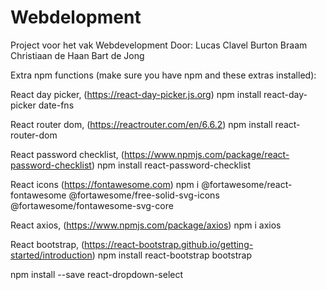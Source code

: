 # Webdelopment

Project voor het vak Webdevelopment
Door:
Lucas Clavel
Burton Braam
Christiaan de Haan
Bart de Jong

Extra npm functions (make sure you have npm and these extras installed):

React day picker, (https://react-day-picker.js.org)
npm install react-day-picker date-fns

React router dom, (https://reactrouter.com/en/6.6.2)
npm install react-router-dom

React password checklist, (https://www.npmjs.com/package/react-password-checklist)
npm install react-password-checklist

React icons (https://fontawesome.com)
npm i @fortawesome/react-fontawesome @fortawesome/free-solid-svg-icons @fortawesome/fontawesome-svg-core

React axios, (https://www.npmjs.com/package/axios)
npm i axios

React bootstrap, (https://react-bootstrap.github.io/getting-started/introduction)
npm install react-bootstrap bootstrap

npm install --save react-dropdown-select

